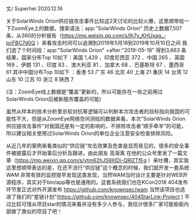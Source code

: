 文/ Superhei 2020.12.16 

关于SolarWinds Orion供应链攻击事件比较这2天讨论的比较火爆，这里顺带给一下ZoomEye上的数据，搜索语法：app:"SolarWinds Orion" 历史上数据7,507条，从360的分析报告（https://mp.weixin.qq.com/s/lh7y_KHUxag_-pcFBC7d0Q ）来看攻击时间可以追溯到2019年5月18到2019年10月10日之间 我们选了个时间段：app:"SolarWinds Orion" +after:"2019-05-18" 得到3,663 条结果，国家分布Top 10如下：美国 1,429 、印度尼西亚 372 、中国 265 、英国 169 、伊朗 131 、印度 83 、澳大利亚 81 、加拿大 68 、巴基斯坦 67 、墨西哥 61 其中中国分布Top 10如下 ：香港 53 广东 46 北京 40 上海 21 重庆 14 台湾 12 山东 10 江苏 10 浙江 8 陕西 7

(注：ZoomEye线上数据是“覆盖”更新的，所以可能存在一些之前用过SolarWinds Orion后被新服务覆盖的可能)

虽然从样本的技术分析里杀软对抗等逻辑可以判断本次攻击者的目标指向我国的可能性不大，但是从ZoomEye网络空间测绘的数据来看，本次“SolarWinds Orion供应链攻击事件”对我国还是有一定的影响的，不排除攻击者“顺手牵羊”的可能，所以建议相关使用过SolarWinds Orion的单位企业注意安全检查排除风险。

从近几年的案例来看类似的“供应链”攻击效果及危害是显而易见的，很多的安全事件被披露后才开始事后分析及跟进，由此朋友 高渐离 在他的公众号里发了一篇文章（https://mp.weixin.qq.com/s/ytm62hJ59XIDi-QRlZTfEg ）来吐槽，其实我这里想顺带表达的是，在还不流行“供应链”这个概念的时候，我们就开发一套系统WAM 非常有效的监控提早发现这类发现，当然WAM当时设计主要是针对WEB开源程序，其实对于bin/app等也是通用的。这套系统我们也在KCon2018 404发布环节里正式对外开源发布  https://github.com/knownsec/wam 当然该项目也选进了我们的“星链计划”(https://github.com/knownsec/404StarLink-Project ) 不过比较可惜从项目star的情况来看并没有多少人参与，我估计很多厂家可能偷偷内部做了类似的项目了吧！

